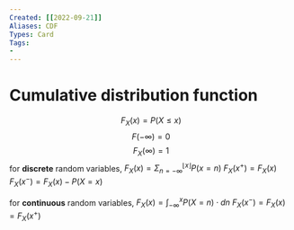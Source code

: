 ```yaml
---
Created: [[2022-09-21]]
Aliases: CDF
Types: Card
Tags: 
- 
---
```

# Cumulative distribution function
$$F_X(x)=P(X\leq x)$$
$$F(-\infty)=0$$
$$F_X(\infty)=1$$
for **discrete** random variables, 
$F_X(x)=\Sigma_{n=-\infty}^{\lfloor x\rfloor}P(x=n)$
$F_X(x^+)=F_X(x)$
$F_X(x^-)=F_X(x)-P(X=x)$

for **continuous** random variables, 
$F_X(x)=\int_{-\infty}^xP(X=n)\cdot dn$
$F_X(x^-)=F_X(x)=F_X(x^+)$